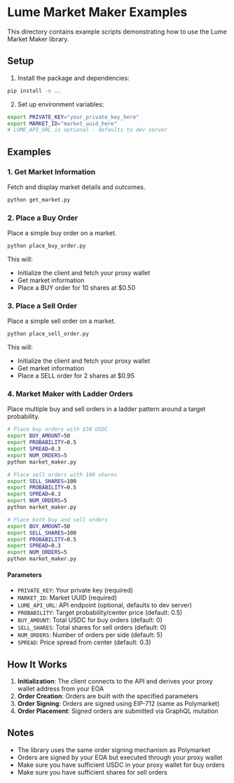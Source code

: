 # Lume Market Maker Examples

This directory contains example scripts demonstrating how to use the Lume Market Maker library.

## Setup

1. Install the package and dependencies:
```bash
pip install -e ..
```

2. Set up environment variables:
```bash
export PRIVATE_KEY="your_private_key_here"
export MARKET_ID="market_uuid_here"
# LUME_API_URL is optional - defaults to dev server
```

## Examples

### 1. Get Market Information

Fetch and display market details and outcomes.

```bash
python get_market.py
```

### 2. Place a Buy Order

Place a simple buy order on a market.

```bash
python place_buy_order.py
```

This will:
- Initialize the client and fetch your proxy wallet
- Get market information
- Place a BUY order for 10 shares at $0.50

### 3. Place a Sell Order

Place a simple sell order on a market.

```bash
python place_sell_order.py
```

This will:
- Initialize the client and fetch your proxy wallet
- Get market information
- Place a SELL order for 2 shares at $0.95

### 4. Market Maker with Ladder Orders

Place multiple buy and sell orders in a ladder pattern around a target probability.

```bash
# Place buy orders with $50 USDC
export BUY_AMOUNT=50
export PROBABILITY=0.5
export SPREAD=0.3
export NUM_ORDERS=5
python market_maker.py
```

```bash
# Place sell orders with 100 shares
export SELL_SHARES=100
export PROBABILITY=0.5
export SPREAD=0.3
export NUM_ORDERS=5
python market_maker.py
```

```bash
# Place both buy and sell orders
export BUY_AMOUNT=50
export SELL_SHARES=100
export PROBABILITY=0.5
export SPREAD=0.3
export NUM_ORDERS=5
python market_maker.py
```

#### Parameters

- `PRIVATE_KEY`: Your private key (required)
- `MARKET_ID`: Market UUID (required)
- `LUME_API_URL`: API endpoint (optional, defaults to dev server)
- `PROBABILITY`: Target probability/center price (default: 0.5)
- `BUY_AMOUNT`: Total USDC for buy orders (default: 0)
- `SELL_SHARES`: Total shares for sell orders (default: 0)
- `NUM_ORDERS`: Number of orders per side (default: 5)
- `SPREAD`: Price spread from center (default: 0.3)

## How It Works

1. **Initialization**: The client connects to the API and derives your proxy wallet address from your EOA
2. **Order Creation**: Orders are built with the specified parameters
3. **Order Signing**: Orders are signed using EIP-712 (same as Polymarket)
4. **Order Placement**: Signed orders are submitted via GraphQL mutation

## Notes

- The library uses the same order signing mechanism as Polymarket
- Orders are signed by your EOA but executed through your proxy wallet
- Make sure you have sufficient USDC in your proxy wallet for buy orders
- Make sure you have sufficient shares for sell orders
